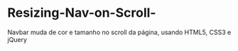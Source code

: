 # Resizing-Nav-on-Scroll-
Navbar muda de cor e tamanho no scroll da página, usando HTML5, CSS3 e jQuery
